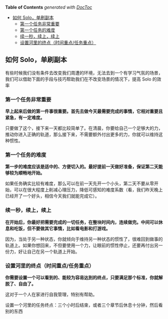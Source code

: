 <!-- START doctoc generated TOC please keep comment here to allow auto update -->
<!-- DON'T EDIT THIS SECTION, INSTEAD RE-RUN doctoc TO UPDATE -->
**Table of Contents**  *generated with [DocToc](https://github.com/thlorenz/doctoc)*

- [如何 Solo，单刷副本](#%E5%A6%82%E4%BD%95-solo%E5%8D%95%E5%88%B7%E5%89%AF%E6%9C%AC)
  - [第一个任务非常重要](#%E7%AC%AC%E4%B8%80%E4%B8%AA%E4%BB%BB%E5%8A%A1%E9%9D%9E%E5%B8%B8%E9%87%8D%E8%A6%81)
  - [第一个任务的难度](#%E7%AC%AC%E4%B8%80%E4%B8%AA%E4%BB%BB%E5%8A%A1%E7%9A%84%E9%9A%BE%E5%BA%A6)
  - [续一秒，续上，续上](#%E7%BB%AD%E4%B8%80%E7%A7%92%E7%BB%AD%E4%B8%8A%E7%BB%AD%E4%B8%8A)
  - [设置河里的终点（时间重点/任务重点）](#%E8%AE%BE%E7%BD%AE%E6%B2%B3%E9%87%8C%E7%9A%84%E7%BB%88%E7%82%B9%E6%97%B6%E9%97%B4%E9%87%8D%E7%82%B9%E4%BB%BB%E5%8A%A1%E9%87%8D%E7%82%B9)

<!-- END doctoc generated TOC please keep comment here to allow auto update -->

## 如何 Solo，单刷副本

有些时候我们没有条件去改变我们周遭的环境，无法去到一个有学习气氛的场景，我们可以借助下面的手段与技巧帮助我们在不改变场景的情况下，提高 Solo 的效率

### 第一个任务非常重要

**早上起来后做的第一件事很重要。首先去做今天最需要完成的事情，它相对重要且紧急，有一定难度。**

只要做了这个，接下来一天都比较简单了。在清晨，你要给自己一个足够大的力，推动你进入正确的轨道，那么接下来，不需要额外付出更多的力，你就可以维持这种惯性。

### 第一个任务的难度

**第一步的难度应该是适中的、方便切入的。最好提前一天做好准备，保证第二天能够较为顺畅地开始。**

如果任务确实比较有难度，那么可以在前一天先开一个小头，第二天不要从零开始，可以在很大程度上削减心理压力，降低可感知的难度系数（看，我们昨天晚上已经开了一个好头，相信今天我们就能完成它）。

### 续一秒，续上，续上

**在开始后，你最好把需要完成的一切任务，在整块时间内，连续做完。中间可以休息和吃饭，但不要做其它事情，比如看电影和打游戏。**

因为，当处于另一种状态，你就倾向于维持另一种状态的惯性了，很难回到做事的轨道上。如果你想回来，不但要使用一个力，让眼前的惯性停止，还要再付出另一份力，好让自己在另一个轨道上开始。

### 设置河里的终点（时间重点/任务重点）

**你需要设置一个可以看到的、能较为容易达到的终点，只要满足那个标准，你就解脱了、自由了。**

这对于一个人在家进行自我管理，特别有帮助。

设置一个河里的任务终点：三个小时后结束，或者三个章节后休息十分钟，然后看别的东西
